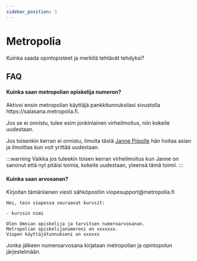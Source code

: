 ```yaml
---
sidebar_position: 3
---
```


# Metropolia

Kuinka saada opintopisteet ja merkitä tehtävät tehdyksi?

## FAQ

#### Kuinka saan metropolian opiskelija numeron?

Aktivoi ensin metropolian käyttäjä pankkitunnuksilasi sivustolla https\://salasana.metropolia.fi.

Jos se ei onnistu, tulee esim jonkinlainen virheilmoitus, niin kokeile uudestaan.

Jos toisenkin kerran ei onnistu, ilmoita tästä [Janne Piipolle](mailto:janne.piippo@omnia.fi) hän hoitaa asian ja ilmoittaa kun voit yrittää uudestaan.

:::warning
Vaikka jos tuleekin toisen kerran virheilmoitus kun Janne on sanonut että nyt pitäisi toimia, kokeile uudestaan, yleensä tämä toimii.
:::

#### Kuinka saan arvosanan?

Kirjoitan tämänlainen viesti sähköpostiin viopesupport\@metropolia.fi

```
Hei, tein viopessa seuraavat kurssit:

- kurssin nimi

Olen Omnian opiskelija ja tarvitsen numeroarvosanan.
Metropolian opiskelijanumeroni on xxxxxxx.
Viopen käyttäjätunnukseni on xxxxxx
```

Jonka jälkeen numeroarvosana kirjataan metropolian ja opintopolun järjestelmään.
